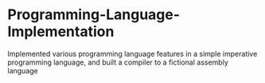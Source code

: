 # Programming-Language-Implementation
Implemented various programming language features in a simple imperative programming language, and built a compiler to a fictional assembly language
